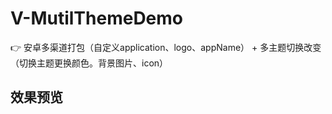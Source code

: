 # V-MutilThemeDemo
:point_right: 安卓多渠道打包（自定义application、logo、appName） + 多主题切换改变（切换主题更换颜色。背景图片、icon）

## 效果预览
